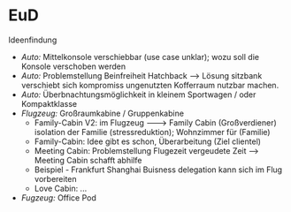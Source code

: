 # EuD

 Ideenfindung
 - *Auto:* Mittelkonsole verschiebbar (use case unklar); wozu soll die Konsole verschoben werden
 - *Auto:* Problemstellung Beinfreiheit Hatchback --> Lösung sitzbank verschiebt sich kompromiss ungenutzten Kofferraum nutzbar machen.
 - *Auto:* Überbnachtungsmöglichkeit in kleinem Sportwagen / oder Kompaktklasse
 - *Flugzeug:* Großraumkabine / Gruppenkabine
     - Family-Cabin V2: im Flugzeug ---> Family Cabin (Großverdiener) isolation der Familie (stressreduktion); Wohnzimmer für (Familie)
     - Family-Cabin: Idee gibt es schon, Überarbeitung (Ziel clientel)
     - Meeting Cabin: Problemstellung Flugezeit vergeudete Zeit --> Meeting Cabin schafft abhilfe
     - Beispiel - Frankfurt Shanghai Buisness delegation kann sich im Flug vorbereiten
     - Love Cabin: ...
  - *Fugzeug:* Office Pod
